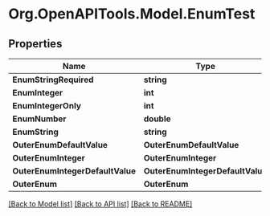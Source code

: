 # Org.OpenAPITools.Model.EnumTest

## Properties

Name | Type | Description | Notes
------------ | ------------- | ------------- | -------------
**EnumStringRequired** | **string** |  | 
**EnumInteger** | **int** |  | [optional] 
**EnumIntegerOnly** | **int** |  | [optional] 
**EnumNumber** | **double** |  | [optional] 
**EnumString** | **string** |  | [optional] 
**OuterEnumDefaultValue** | **OuterEnumDefaultValue** |  | [optional] 
**OuterEnumInteger** | **OuterEnumInteger** |  | [optional] 
**OuterEnumIntegerDefaultValue** | **OuterEnumIntegerDefaultValue** |  | [optional] 
**OuterEnum** | **OuterEnum** |  | [optional] 

[[Back to Model list]](../../README.md#documentation-for-models) [[Back to API list]](../../README.md#documentation-for-api-endpoints) [[Back to README]](../../README.md)

